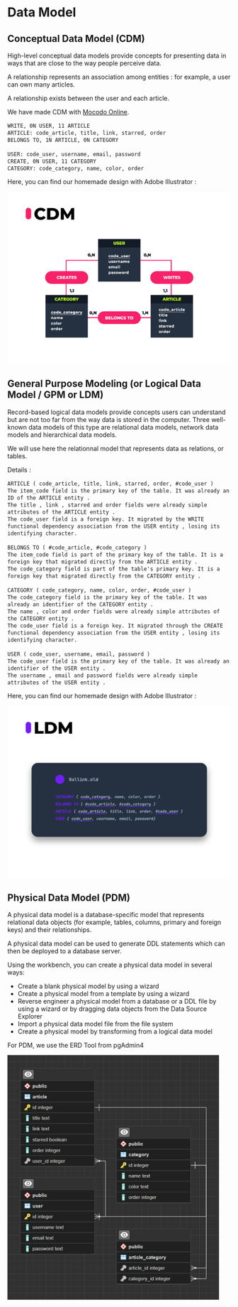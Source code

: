 # Data Model

## Conceptual Data Model (CDM)

High-level conceptual data models provide concepts for presenting data in ways that are close to the way people perceive data.

A relationship represents an association among entities : for example, a user can own many articles.

A relationship exists between the user and each article.

We have made CDM with [Mocodo Online](https://www.mocodo.net/).

```
WRITE, 0N USER, 11 ARTICLE
ARTICLE: code_article, title, link, starred, order
BELONGS TO, 1N ARTICLE, 0N CATEGORY

USER: code_user, username, email, password
CREATE, 0N USER, 11 CATEGORY
CATEGORY: code_category, name, color, order
```

Here, you can find our homemade design with Adobe Illustrator :

![CDM](media/wallink_CDM.jpg)

## General Purpose Modeling (or Logical Data Model / GPM or LDM)

Record-based logical data models provide concepts users can understand but are not too far from the way data is stored in the computer.
Three well-known data models of this type are relational data models, network data models and hierarchical data models.

We will use here the relationnal model that represents data as relations, or tables.

Details :

```
ARTICLE ( code_article, title, link, starred, order, #code_user )
The item_code field is the primary key of the table. It was already an ID of the ARTICLE entity .
The title , link , starred and order fields were already simple attributes of the ARTICLE entity .
The code_user field is a foreign key. It migrated by the WRITE functional dependency association from the USER entity , losing its identifying character.

BELONGS TO ( #code_article, #code_category )
The item_code field is part of the primary key of the table. It is a foreign key that migrated directly from the ARTICLE entity .
The code_category field is part of the table's primary key. It is a foreign key that migrated directly from the CATEGORY entity .

CATEGORY ( code_category, name, color, order, #code_user )
The code_category field is the primary key of the table. It was already an identifier of the CATEGORY entity .
The name , color and order fields were already simple attributes of the CATEGORY entity .
The code_user field is a foreign key. It migrated through the CREATE functional dependency association from the USER entity , losing its identifying character.

USER ( code_user, username, email, password )
The code_user field is the primary key of the table. It was already an identifier of the USER entity .
The username , email and password fields were already simple attributes of the USER entity .
```

Here, you can find our homemade design with Adobe Illustrator :

![LDM](media/wallink_LDM.jpg)

## Physical Data Model (PDM)

A physical data model is a database-specific model that represents relational data objects (for example, tables, columns, primary and foreign keys) and their relationships.

A physical data model can be used to generate DDL statements which can then be deployed to a database server.

Using the workbench, you can create a physical data model in several ways:

- Create a blank physical model by using a wizard
- Create a physical model from a template by using a wizard
- Reverse engineer a physical model from a database or a DDL file by using a wizard or by dragging data objects from the Data Source Explorer
- Import a physical data model file from the file system
- Create a physical model by transforming from a logical data model

For PDM, we use the ERD Tool from pgAdmin4

![PDM](media/wallink_PDM.jpg)

